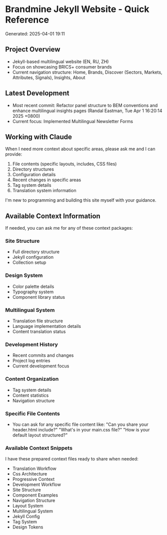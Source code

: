 # Brandmine Jekyll Website - Quick Reference
Generated: 2025-04-01 19:11

## Project Overview
- Jekyll-based multilingual website (EN, RU, ZH)
- Focus on showcasing BRICS+ consumer brands
- Current navigation structure: Home, Brands, Discover (Sectors, Markets, Attributes, Signals), Insights, About

## Latest Development
- Most recent commit: Refactor panel structure to BEM conventions and enhance multilingual insights pages (Randal Eastman, Tue Apr 1 16:20:14 2025 +0800)
- Current focus: Implemented Multilingual Newsletter Forms

## Working with Claude
When I need more context about specific areas, please ask me and I can provide:
1. File contents (specific layouts, includes, CSS files)
2. Directory structures
3. Configuration details
4. Recent changes in specific areas
5. Tag system details
6. Translation system information

I'm new to programming and building this site myself with your guidance.



## Available Context Information

If needed, you can ask me for any of these context packages:

### Site Structure
- Full directory structure
- Jekyll configuration
- Collection setup

### Design System
- Color palette details
- Typography system
- Component library status

### Multilingual System
- Translation file structure
- Language implementation details
- Content translation status

### Development History
- Recent commits and changes
- Project log entries
- Current development focus

### Content Organization
- Tag system details 
- Content statistics
- Navigation structure

### Specific File Contents
- You can ask for any specific file content like:
  "Can you share your header.html include?"
  "What's in your main.css file?"
  "How is your default layout structured?"

### Available Context Snippets
I have these prepared context files ready to share when needed:

- Translation Workflow
- Css Architecture
- Progressive Context
- Development Workflow
- Site Structure
- Component Examples
- Navigation Structure
- Layout System
- Multilingual System
- Jekyll Config
- Tag System
- Design Tokens
